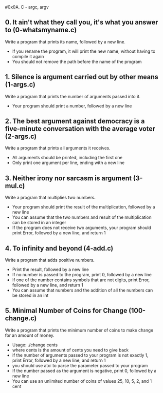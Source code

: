 #0x0A. C - argc, argv

## 0. It ain't what they call you, it's what you answer to (0-whatsmyname.c)
Write a program that prints its name, followed by a new line.

- If you rename the program, it will print the new name, without having to compile it again
- You should not remove the path before the name of the program

## 1. Silence is argument carried out by other means (1-args.c)
Write a program that prints the number of arguments passed into it.

- Your program should print a number, followed by a new line

## 2. The best argument against democracy is a five-minute conversation with the average voter (2-args.c)
Write a program that prints all arguments it receives.

- All arguments should be printed, including the first one
- Only print one argument per line, ending with a new line

## 3. Neither irony nor sarcasm is argument (3-mul.c)
Write a program that multiplies two numbers.

- Your program should print the result of the multiplication, followed by a new line
- You can assume that the two numbers and result of the multiplication can be stored in an integer
- If the program does not receive two arguments, your program should print Error, followed by a new line, and return 1

## 4. To infinity and beyond (4-add.c)
Write a program that adds positive numbers.

- Print the result, followed by a new line
- If no number is passed to the program, print 0, followed by a new line
- If one of the number contains symbols that are not digits, print Error, followed by a new line, and return 1
- You can assume that numbers and the addition of all the numbers can be stored in an int

## 5. Minimal Number of Coins for Change (100-change.c)
Write a program that prints the minimum number of coins to make change for an amount of money.

- Usage: ./change cents
- where cents is the amount of cents you need to give back
- if the number of arguments passed to your program is not exactly 1, print Error, followed by a new line, and return 1
- you should use atoi to parse the parameter passed to your program
- If the number passed as the argument is negative, print 0, followed by a new line
- You can use an unlimited number of coins of values 25, 10, 5, 2, and 1 cent

